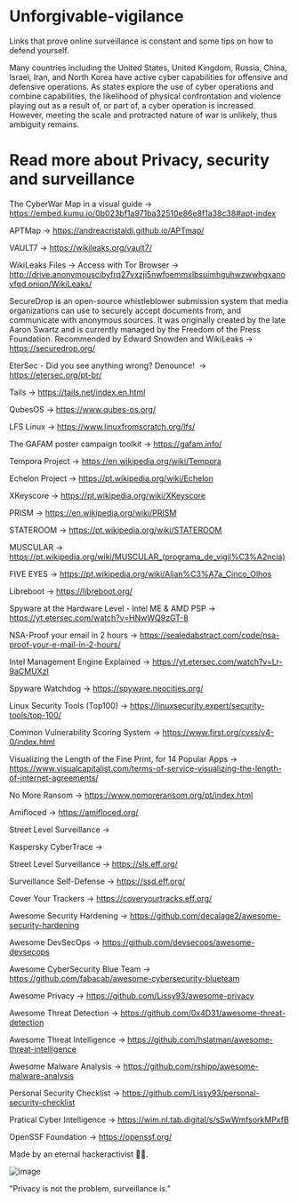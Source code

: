 # Unforgivable-vigilance
Links that prove online surveillance is constant and some tips on how to defend yourself. 

Many countries including the United States, United Kingdom, Russia, China, Israel, Iran, and North Korea have active cyber capabilities for offensive and defensive operations. As states explore the use of cyber operations and combine capabilities, the likelihood of physical confrontation and violence playing out as a result of, or part of, a cyber operation is increased. However, meeting the scale and protracted nature of war is unlikely, thus ambiguity remains.

# Read more about Privacy, security and surveillance

The CyberWar Map in a visual guide -> https://embed.kumu.io/0b023bf1a971ba32510e86e8f1a38c38#apt-index

APTMap -> https://andreacristaldi.github.io/APTmap/

VAULT7 -> https://wikileaks.org/vault7/

WikiLeaks Files -> Access with Tor Browser -> http://drive.anonymouscibyfrq27vxzji5nwfoemmxlbsuimhguhwzwwhgxanovfqd.onion/WikiLeaks/

SecureDrop is an open-source whistleblower submission system that media organizations can use to securely accept documents from, and communicate with anonymous sources. It was originally created by the late Aaron Swartz and is currently managed by the Freedom of the Press Foundation. Recommended by Edward Snowden and WikiLeaks -> https://securedrop.org/

EterSec - Did you see anything wrong? Denounce!  -> https://etersec.org/pt-br/

Tails -> https://tails.net/index.en.html

QubesOS -> https://www.qubes-os.org/

LFS Linux -> https://www.linuxfromscratch.org/lfs/

The GAFAM poster campaign toolkit -> https://gafam.info/

Tempora Project -> https://en.wikipedia.org/wiki/Tempora

Echelon Project -> https://pt.wikipedia.org/wiki/Echelon

XKeyscore -> https://pt.wikipedia.org/wiki/XKeyscore

PRISM -> https://en.wikipedia.org/wiki/PRISM

STATEROOM -> https://pt.wikipedia.org/wiki/STATEROOM

MUSCULAR -> https://pt.wikipedia.org/wiki/MUSCULAR_(programa_de_vigil%C3%A2ncia)

FIVE EYES -> https://pt.wikipedia.org/wiki/Alian%C3%A7a_Cinco_Olhos

Libreboot -> https://libreboot.org/

Spyware at the Hardware Level - Intel ME & AMD PSP -> https://yt.etersec.com/watch?v=HNwWQ9zGT-8

NSA-Proof your email in 2 hours -> https://sealedabstract.com/code/nsa-proof-your-e-mail-in-2-hours/

Intel Management Engine Explained -> https://yt.etersec.com/watch?v=Lr-9aCMUXzI

Spyware Watchdog -> https://spyware.neocities.org/

Linux Security Tools (Top100) -> https://linuxsecurity.expert/security-tools/top-100/

Common Vulnerability Scoring System -> https://www.first.org/cvss/v4-0/index.html

Visualizing the Length of the Fine Print, for 14 Popular Apps -> https://www.visualcapitalist.com/terms-of-service-visualizing-the-length-of-internet-agreements/

No More Ransom -> https://www.nomoreransom.org/pt/index.html

Amifloced -> https://amifloced.org/

Street Level Surveillance -> 

Kaspersky CyberTrace -> 

Street Level Surveillance -> https://sls.eff.org/

Surveillance Self-Defense -> https://ssd.eff.org/

Cover Your Trackers -> https://coveryourtracks.eff.org/

Awesome Security Hardening -> https://github.com/decalage2/awesome-security-hardening

Awesome DevSecOps -> https://github.com/devsecops/awesome-devsecops

Awesome CyberSecurity Blue Team -> https://github.com/fabacab/awesome-cybersecurity-blueteam

Awesome Privacy -> https://github.com/Lissy93/awesome-privacy

Awesome Threat Detection -> https://github.com/0x4D31/awesome-threat-detection

Awesome Threat Intelligence -> https://github.com/hslatman/awesome-threat-intelligence
 
Awesome Malware Analysis -> https://github.com/rshipp/awesome-malware-analysis

Personal Security Checklist -> https://github.com/Lissy93/personal-security-checklist

Pratical Cyber Intelligence -> https://wim.nl.tab.digital/s/sSwWmfsorkMPxfB

OpenSSF Foundation -> https://openssf.org/


Made by an eternal hackeractivist 🕵️‍♂️.


![image](https://github.com/stnert/Unforgivable-vigilance/assets/48295298/3f10ea75-39bd-4e97-a4f2-43ffceee7dca)

"Privacy is not the problem, surveillance is."


